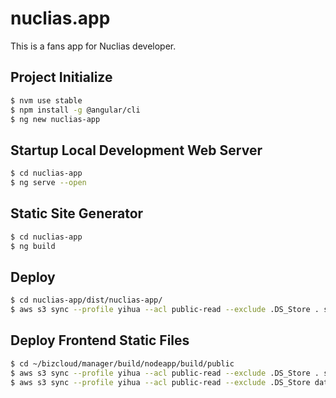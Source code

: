 # nuclias.app

This is a fans app for Nuclias developer.

## Project Initialize

``` bash
$ nvm use stable
$ npm install -g @angular/cli
$ ng new nuclias-app
```

## Startup Local Development Web Server

``` bash
$ cd nuclias-app
$ ng serve --open
```

## Static Site Generator

``` bash
$ cd nuclias-app
$ ng build
```

## Deploy

``` bash
$ cd nuclias-app/dist/nuclias-app/
$ aws s3 sync --profile yihua --acl public-read --exclude .DS_Store . s3://nuclias.app
```

## Deploy Frontend Static Files

``` bash
$ cd ~/bizcloud/manager/build/nodeapp/build/public
$ aws s3 sync --profile yihua --acl public-read --exclude .DS_Store . s3://nuclias.app
$ aws s3 sync --profile yihua --acl public-read --exclude .DS_Store data s3://nuclias.app/data
```
